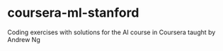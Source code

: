 # coursera-ml-stanford
Coding exercises with solutions for the AI course in Coursera taught by Andrew Ng

